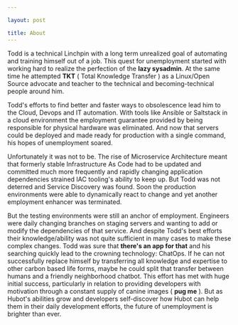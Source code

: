 ```yaml
---

layout: post

title: About
---
```


Todd is a technical Linchpin with a long term unrealized goal of automating and training himself out of a job. This quest for unemployment started with working hard to realize the perfection of the **lazy sysadmin**. At the same time he attempted **TKT** ( Total Knowledge Transfer ) as a Linux/Open Source advocate and teacher to the technical and becoming-technical people around him.

Todd's efforts to find better and faster ways to obsolescence lead him to the Cloud, Devops and IT automation. With tools like Ansible or Saltstack in a cloud environment the employment guarantee provided by being responsible for physical hardware was eliminated.  And now that servers could be deployed and made ready for production with a single command, his hopes of unemployment soared.

Unfortunately it was not to be.  The rise of Microservice Architecture meant that formerly stable Infrastructure As Code had to be updated and committed much more frequently and rapidly changing application dependencies strained IAC tooling's ability to keep up.   But Todd was not deterred and Service Discovery was found.  Soon the production environments were able to dynamically react to change and yet another employment enhancer was terminated.

But the testing environments were still an anchor of employment.  Engineers were daily changing branches on staging servers and wanting to add or modify the dependencies of that service.  And despite Todd's best efforts their knowledge/ability was not quite sufficient in many cases to make these complex changes. Todd was sure that **there's an app for that** and his searching quickly lead to the crowning technology: ChatOps.  If he can not successfully replace himself by transferring all knowledge and expertise to other carbon based life forms, maybe he could split that transfer between humans and a friendly neighborhood chatbot. This effort has met with huge initial success, particularly in relation to providing developers with motivation through a constant supply of canine images ( **pug me** ).  But as Hubot's abilities grow and developers self-discover how Hubot can help them in their daily development efforts, the future of unemployment is brighter than ever.
